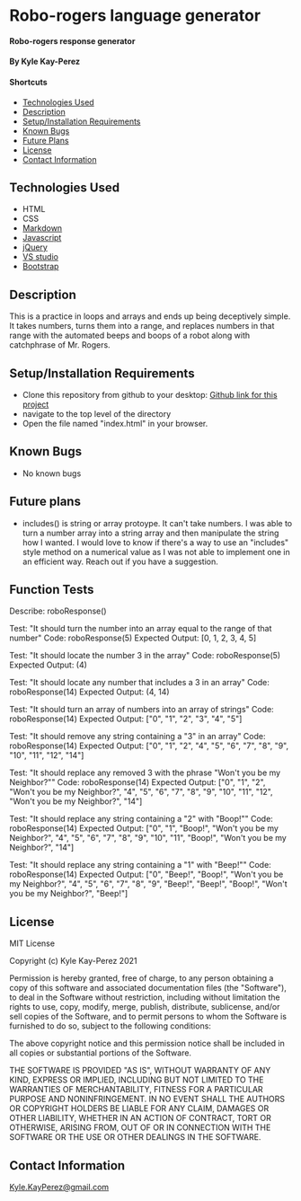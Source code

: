 # Robo-rogers language generator

#### Robo-rogers response generator

#### By Kyle Kay-Perez

#### Shortcuts
- [Technologies Used](#technologies-used)
- [Description](#description)
- [Setup/Installation Requirements](#setup/installation-requirements)
- [Known Bugs](#known-bugs)
- [Future Plans](#future-plans)
- [License](#license)
- [Contact Information](#contact-information)

## Technologies Used

* HTML
* CSS
* [Markdown](https://www.markdownguide.org/)
* [Javascript](https://www.javascript.com/)
* [jQuery](https://jquery.com/)
* [VS studio](https://code.visualstudio.com/)
* [Bootstrap](https://getbootstrap.com/) 

## Description

This is a practice in loops and arrays and ends up being deceptively simple. It takes numbers, turns them into a range, and replaces numbers in that range with the automated beeps and boops of a robot along with catchphrase of Mr. Rogers.

## Setup/Installation Requirements

* Clone this repository from github to your desktop: [Github link for this project](https://github.com/professional-pigeon/RoboRogers-teaches-loops)
* navigate to the top level of the directory
* Open the file named "index.html" in your browser.

## Known Bugs

* No known bugs

## Future plans

* includes() is string or array protoype. It can't take numbers. I was able to turn a number array into a string array and then manipulate the string how I wanted. I would love to know if there's a way to use an "includes" style method on a numerical value as I was not able to implement one in an efficient way. Reach out if you have a suggestion.

## Function Tests

Describe: roboResponse()

Test: "It should turn the number into an array equal to the range of that number"
Code: roboResponse(5)
Expected Output: [0, 1, 2, 3, 4, 5]

Test: "It should locate the number 3 in the array"
Code: roboResponse(5)
Expected Output: (4)

Test: "It should locate any number that includes a 3 in an array"
Code: roboResponse(14)
Expected Output: (4, 14)

Test: "It should turn an array of numbers into an array of strings"
Code: roboResponse(14)
Expected Output: ["0", "1", "2", "3", "4", "5"]

Test: "It should remove any string containing a "3" in an array"
Code: roboResponse(14)
Expected Output: ["0", "1", "2", "4", "5", "6", "7", "8", "9", "10", "11", "12", "14"]

Test: "It should replace any removed 3 with the phrase "Won't you be my Neighbor?""
Code: roboResponse(14)
Expected Output: ["0", "1",  "2", "Won't you be my Neighbor?", "4", "5", "6", "7", "8", "9", "10", "11", "12", "Won't you be my Neighbor?", "14"]

Test: "It should replace any string containing a "2" with "Boop!""
Code: roboResponse(14)
Expected Output: ["0", "1",  "Boop!", "Won't you be my Neighbor?", "4", "5", "6", "7", "8", "9", "10", "11", "Boop!", "Won't you be my Neighbor?", "14"]

Test: "It should replace any string containing a "1" with "Beep!""
Code: roboResponse(14)
Expected Output: ["0", "Beep!", "Boop!", "Won't you be my Neighbor?", "4", "5", "6", "7", "8", "9", "Beep!", "Beep!", "Boop!", "Won't you be my Neighbor?", "Beep!"]

## License

MIT License

Copyright (c) Kyle Kay-Perez 2021

Permission is hereby granted, free of charge, to any person obtaining a copy of this software and associated documentation files (the "Software"), to deal in the Software without restriction, including without limitation the rights to use, copy, modify, merge, publish, distribute, sublicense, and/or sell copies of the Software, and to permit persons to whom the Software is furnished to do so, subject to the following conditions:

The above copyright notice and this permission notice shall be included in all copies or substantial portions of the Software.

THE SOFTWARE IS PROVIDED "AS IS", WITHOUT WARRANTY OF ANY KIND, EXPRESS OR IMPLIED, INCLUDING BUT NOT LIMITED TO THE WARRANTIES OF MERCHANTABILITY, FITNESS FOR A PARTICULAR PURPOSE AND NONINFRINGEMENT. IN NO EVENT SHALL THE AUTHORS OR COPYRIGHT HOLDERS BE LIABLE FOR ANY CLAIM, DAMAGES OR OTHER LIABILITY, WHETHER IN AN ACTION OF CONTRACT, TORT OR OTHERWISE, ARISING FROM, OUT OF OR IN CONNECTION WITH THE SOFTWARE OR THE USE OR OTHER DEALINGS IN THE SOFTWARE.

## Contact Information

Kyle.KayPerez@gmail.com